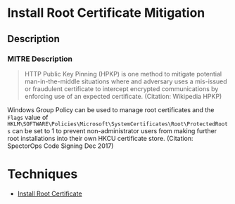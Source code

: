 
# Install Root Certificate Mitigation

## Description

### MITRE Description

> HTTP Public Key Pinning (HPKP) is one method to mitigate potential man-in-the-middle situations where and adversary uses a mis-issued or fraudulent certificate to intercept encrypted communications by enforcing use of an expected certificate. (Citation: Wikipedia HPKP)

Windows Group Policy can be used to manage root certificates and the <code>Flags</code> value of <code>HKLM\SOFTWARE\Policies\Microsoft\SystemCertificates\Root\ProtectedRoots</code> can be set to 1 to prevent non-administrator users from making further root installations into their own HKCU certificate store. (Citation: SpectorOps Code Signing Dec 2017)


# Techniques


* [Install Root Certificate](../techniques/Install-Root-Certificate.md)

